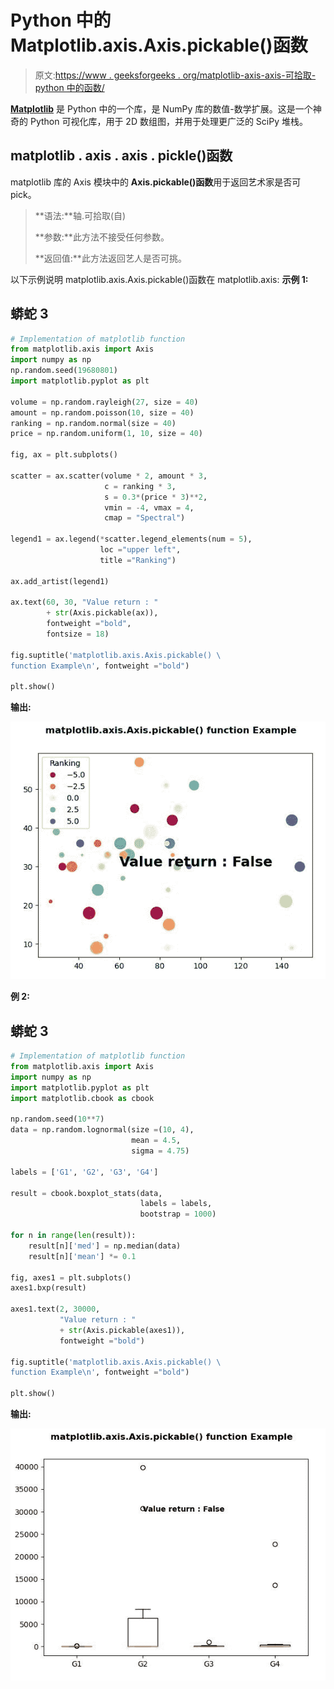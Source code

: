 # Python 中的 Matplotlib.axis.Axis.pickable()函数

> 原文:[https://www . geeksforgeeks . org/matplotlib-axis-axis-可拾取-python 中的函数/](https://www.geeksforgeeks.org/matplotlib-axis-axis-pickable-function-in-python/)

[**Matplotlib**](https://www.geeksforgeeks.org/python-introduction-matplotlib/) 是 Python 中的一个库，是 NumPy 库的数值-数学扩展。这是一个神奇的 Python 可视化库，用于 2D 数组图，并用于处理更广泛的 SciPy 堆栈。

## matplotlib . axis . axis . pickle()函数

matplotlib 库的 Axis 模块中的 **Axis.pickable()函数**用于返回艺术家是否可 pick。

> **语法:**轴.可拾取(自)
> 
> **参数:**此方法不接受任何参数。
> 
> **返回值:**此方法返回艺人是否可挑。

以下示例说明 matplotlib.axis.Axis.pickable()函数在 matplotlib.axis:
**示例 1:**

## 蟒蛇 3

```py
# Implementation of matplotlib function
from matplotlib.axis import Axis
import numpy as np  
np.random.seed(19680801)  
import matplotlib.pyplot as plt  

volume = np.random.rayleigh(27, size = 40)  
amount = np.random.poisson(10, size = 40)  
ranking = np.random.normal(size = 40)  
price = np.random.uniform(1, 10, size = 40)  

fig, ax = plt.subplots()  

scatter = ax.scatter(volume * 2, amount * 3,  
                     c = ranking * 3,   
                     s = 0.3*(price * 3)**2,  
                     vmin = -4, vmax = 4,   
                     cmap = "Spectral")  

legend1 = ax.legend(*scatter.legend_elements(num = 5),  
                    loc ="upper left",  
                    title ="Ranking")  

ax.add_artist(legend1)  

ax.text(60, 30, "Value return : "
        + str(Axis.pickable(ax)),   
        fontweight ="bold",   
        fontsize = 18)

fig.suptitle('matplotlib.axis.Axis.pickable() \
function Example\n', fontweight ="bold")  

plt.show() 
```

**输出:**

![](img/6cebe72cb7aef3c57fe06b1de25ea3c3.png)

**例 2:**

## 蟒蛇 3

```py
# Implementation of matplotlib function
from matplotlib.axis import Axis
import numpy as np  
import matplotlib.pyplot as plt  
import matplotlib.cbook as cbook  

np.random.seed(10**7)  
data = np.random.lognormal(size =(10, 4),  
                           mean = 4.5,  
                           sigma = 4.75)  

labels = ['G1', 'G2', 'G3', 'G4']  

result = cbook.boxplot_stats(data,   
                             labels = labels,   
                             bootstrap = 1000)  

for n in range(len(result)):  
    result[n]['med'] = np.median(data)  
    result[n]['mean'] *= 0.1

fig, axes1 = plt.subplots()  
axes1.bxp(result)  

axes1.text(2, 30000,  
           "Value return : " 
           + str(Axis.pickable(axes1)),   
           fontweight ="bold")  

fig.suptitle('matplotlib.axis.Axis.pickable() \
function Example\n', fontweight ="bold")  

plt.show() 
```

**输出:**

![](img/def3f908c729ec3920dca75ca9de96c0.png)